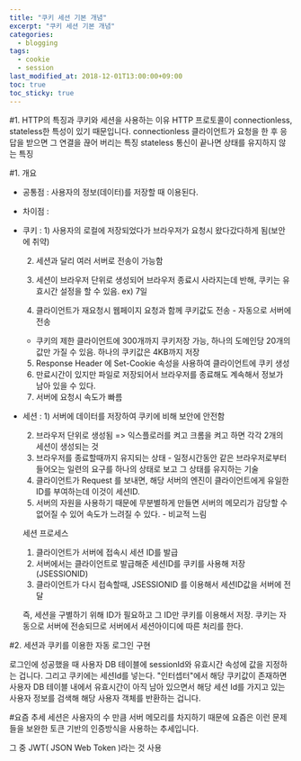 ```yaml
---
title: "쿠키 세션 기본 개념"
excerpt: "쿠키 세션 기본 개념"
categories:
  - blogging
tags:
  - cookie
  - session
last_modified_at: 2018-12-01T13:00:00+09:00
toc: true
toc_sticky: true
---
```


#1.  HTTP의 특징과 쿠키와 세션을 사용하는 이유
HTTP 프로토콜이 connectionless,  stateless한 특성이 있기 때문입니다.
connectionless
클라이언트가 요청을 한 후 응답을 받으면 그 연결을 끊어 버리는 특징
stateless
통신이 끝나면 상태를 유지하지 않는 특징

#1. 개요
- 공통점 : 사용자의 정보(데이터)를 저장할 때 이용된다.

- 차이점 :

- 쿠키 : 1) 사용자의 로컬에 저장되었다가 브라우저가 요청시 왔다갔다하게 됨(보안에 취약)

     2) 세션과 달리 여러 서버로 전송이 가능함

     3) 세션이 브라우저 단위로 생성되어 브라우저 종료시 사라지는데 반해, 쿠키는 유효시간 설정을 할 수 있음. ex) 7일
     4) 클라이언트가 재요청시 웹페이지 요청과 함께 쿠키값도 전송 - 자동으로 서버에 전송   
     - 쿠키의 제한 
       클라이언트에 300개까지 쿠키저장 가능, 하나의 도메인당 20개의 값만 가질 수 있음. 하나의 쿠키값은 4KB까지 저장
     5) Response Header 에 Set-Cookie 속성을 사용하여 클라이언트에 쿠키 생성
     6) 만료시간이 있지만 파일로 저장되어서 브라우저를 종료해도 계속해서 정보가 남아 있을 수 있다.
     7) 서버에 요청시 속도가 빠름

- 세션 : 1) 서버에 데이터를 저장하여 쿠키에 비해 보안에 안전함

     2) 브라우저 단위로 생성됨 => 익스플로러를 켜고 크롬을 켜고 하면 각각 2개의 세션이 생성되는 것
     3) 브라우저를 종료할때까지 유지되는 상태 - 일정시간동안 같은 브라우저로부터 들어오는 일련의 요구를 하나의 상태로 보고 그 상태를 유지하는 기술
     4) 클라이언트가 Request 를 보내면, 해당 서버의 엔진이 클라이언트에게 유일한 ID를 부여하는데 이것이 세션ID.
     5) 서버의 자원을 사용하기 때문에 무분별하게 만들면 서버의 메모리가 감당할 수 없어질 수 있어 속도가 느려질 수 있다. - 비교적 느림

   세션 프로세스
     1) 클라이언트가 서버에 접속시 세션 ID를 발급
     2) 서버에서는 클라이언트로 발급해준 세션ID를 쿠키를 사용해 저장(JSESSIONID)
     3) 클라이언트가 다시 접속할때, JSESSIONID 를 이용해서 세션ID값을 서버에 전달

    즉, 세션을 구별하기 위해 ID가 필요하고 그 ID만 쿠키를 이용해서 저장. 쿠키는 자동으로 서버에 전송되므로 서버에서 세션아이디에 따른 처리를 한다.


#2. 세션과 쿠키를 이용한 자동 로그인 구현

로그인에 성공했을 때 사용자 DB 테이블에 sessionId와 유효시간 속성에 값을 지정하는 겁니다. 그리고 쿠키에는 세션Id를 넣는다.
"인터셉터"에서 해당 쿠키값이 존재하면 사용자 DB 테이블 내에서 유효시간이 아직 
남아 있으면서 해당 세션 Id를 가지고 있는 사용자 정보를 검색해 해당 사용자 객체를 반환하는 겁니다.



#요즘 추세 
세션은 사용자의 수 만큼 서버 메모리를 차지하기 때문에 요즘은 이런 문제들을 보완한 토큰 기반의 인증방식을 사용하는 추세입니다.

그 중 JWT( JSON Web Token )라는 것 사용
